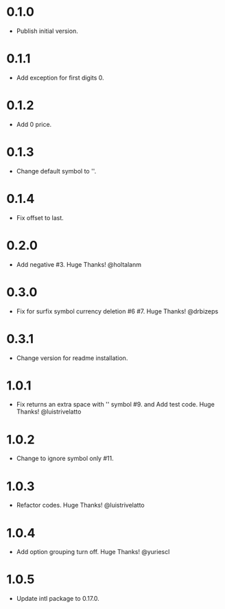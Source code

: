 # 0.1.0

  * Publish initial version.

# 0.1.1

  * Add exception for first digits 0.

# 0.1.2

  * Add 0 price.

# 0.1.3

  * Change default symbol to ''.

# 0.1.4

  * Fix offset to last.

# 0.2.0

  * Add negative #3. Huge Thanks! @holtalanm

# 0.3.0

  * Fix for surfix symbol currency deletion #6 #7. Huge Thanks! @drbizeps

# 0.3.1

  * Change version for readme installation.

# 1.0.1

  * Fix returns an extra space with '' symbol #9. and Add test code. Huge Thanks! @luistrivelatto

# 1.0.2

  * Change to ignore symbol only #11.

# 1.0.3

  * Refactor codes. Huge Thanks! @luistrivelatto

# 1.0.4

  * Add option grouping turn off. Huge Thanks! @yuriescl

# 1.0.5

  * Update intl package to 0.17.0.
